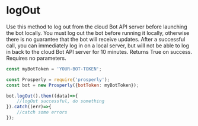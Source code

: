 # logOut

Use this method to log out from the cloud Bot API server before launching the bot locally. You must log out the bot before running it locally, otherwise there is no guarantee that the bot will receive updates. After a successful call, you can immediately log in on a local server, but will not be able to log in back to the cloud Bot API server for 10 minutes. Returns True on success. Requires no parameters.

```javascript
const myBotToken = 'YOUR-BOT-TOKEN';

const Prosperly = require('prosperly');
const bot = new Prosperly({botToken: myBotToken});

bot.logOut().then((data)=>{
    //logOut successful, do something
}).catch((err)=>{
    //catch some errors
});
```